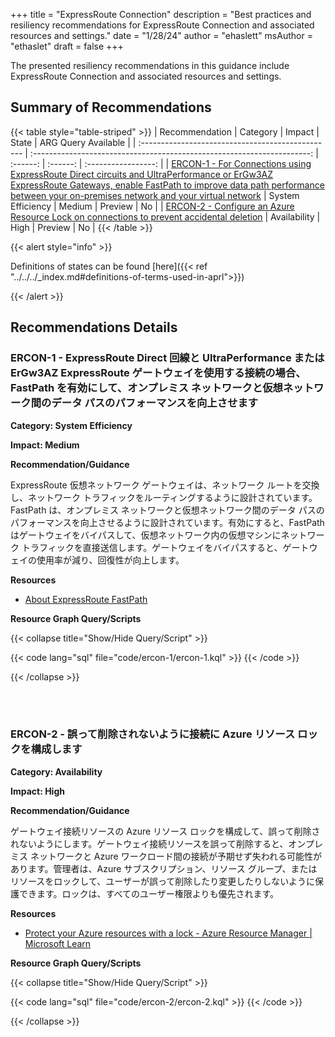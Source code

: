 +++
title = "ExpressRoute Connection"
description = "Best practices and resiliency recommendations for ExpressRoute Connection and associated resources and settings."
date = "1/28/24"
author = "ehaslett"
msAuthor = "ethaslet"
draft = false
+++

The presented resiliency recommendations in this guidance include ExpressRoute Connection and associated resources and settings.

## Summary of Recommendations

{{< table style="table-striped" >}}
| Recommendation | Category | Impact | State | ARG Query Available |
| :------------------------------------------------ | :---------------------------------------------------------------------: | :------: | :------: | :-----------------: |
| [ERCON-1 - For Connections using ExpressRoute Direct circuits and UltraPerformance or ErGw3AZ ExpressRoute Gateways, enable FastPath to improve data path performance between your on-premises network and your virtual network](#ercon-1---for-connections-using-expressroute-direct-circuits-and-ultraperformance-or-ergw3az-expressroute-gateways-enable-fastpath-to-improve-data-path-performance-between-your-on-premises-network-and-your-virtual-network) | System Efficiency | Medium | Preview | No |
| [ERCON-2 - Configure an Azure Resource Lock on connections to prevent accidental deletion](#ercon-2---configure-an-azure-resource-lock-on-connections-to-prevent-accidental-deletion) | Availability | High | Preview | No |
{{< /table >}}

{{< alert style="info" >}}

Definitions of states can be found [here]({{< ref "../../../_index.md#definitions-of-terms-used-in-aprl">}})

{{< /alert >}}

## Recommendations Details

### ERCON-1 - ExpressRoute Direct 回線と UltraPerformance または ErGw3AZ ExpressRoute ゲートウェイを使用する接続の場合、FastPath を有効にして、オンプレミス ネットワークと仮想ネットワーク間のデータ パスのパフォーマンスを向上させます

**Category: System Efficiency**

**Impact: Medium**

**Recommendation/Guidance**

ExpressRoute 仮想ネットワーク ゲートウェイは、ネットワーク ルートを交換し、ネットワーク トラフィックをルーティングするように設計されています。FastPath は、オンプレミス ネットワークと仮想ネットワーク間のデータ パスのパフォーマンスを向上させるように設計されています。有効にすると、FastPath はゲートウェイをバイパスして、仮想ネットワーク内の仮想マシンにネットワーク トラフィックを直接送信します。ゲートウェイをバイパスすると、ゲートウェイの使用率が減り、回復性が向上します。

**Resources**

- [About ExpressRoute FastPath](https://learn.microsoft.com/ja-jp/azure/expressroute/about-fastpath)

**Resource Graph Query/Scripts**

{{< collapse title="Show/Hide Query/Script" >}}

{{< code lang="sql" file="code/ercon-1/ercon-1.kql" >}} {{< /code >}}

{{< /collapse >}}

<br><br>

### ERCON-2 - 誤って削除されないように接続に Azure リソース ロックを構成します

**Category: Availability**

**Impact: High**

**Recommendation/Guidance**

ゲートウェイ接続リソースの Azure リソース ロックを構成して、誤って削除されないようにします。ゲートウェイ接続リソースを誤って削除すると、オンプレミス ネットワークと Azure ワークロード間の接続が予期せず失われる可能性があります。管理者は、Azure サブスクリプション、リソース グループ、またはリソースをロックして、ユーザーが誤って削除したり変更したりしないように保護できます。ロックは、すべてのユーザー権限よりも優先されます。

**Resources**

- [Protect your Azure resources with a lock - Azure Resource Manager | Microsoft Learn](https://learn.microsoft.com/ja-jp/azure/azure-resource-manager/management/lock-resources?tabs=json)

**Resource Graph Query/Scripts**

{{< collapse title="Show/Hide Query/Script" >}}

{{< code lang="sql" file="code/ercon-2/ercon-2.kql" >}} {{< /code >}}

{{< /collapse >}}

<br><br>
